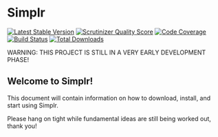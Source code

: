 Simplr
===================================

[![Latest Stable Version](https://poser.pugx.org/cleentfaar/simplr/v/stable.png)](https://packagist.org/packages/cleentfaar/simplr)
[![Scrutinizer Quality Score](https://scrutinizer-ci.com/g/cleentfaar/simplr/badges/quality-score.png?s=7dc6d290f8a79710a216d6b2ff5081af406566fe)](https://scrutinizer-ci.com/g/cleentfaar/simplr/)
[![Code Coverage](https://scrutinizer-ci.com/g/cleentfaar/simplr/badges/coverage.png?s=64404e69aa9a7ed7fdf3c704536163f3e29a0aec)](https://scrutinizer-ci.com/g/cleentfaar/simplr/)
[![Build Status](https://travis-ci.org/cleentfaar/simplr.png?branch=master)](http://travis-ci.org/cleentfaar/simplr)
[![Total Downloads](https://poser.pugx.org/cleentfaar/simplr/downloads.png)](https://packagist.org/packages/cleentfaar/simplr)

WARNING: THIS PROJECT IS STILL IN A VERY EARLY DEVELOPMENT PHASE!

## Welcome to Simplr!

This document will contain information on how to download, install, and start using Simplr.

Please hang on tight while fundamental ideas are still being worked out, thank you!
